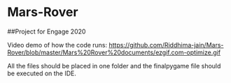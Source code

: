 # Mars-Rover

##Project for Engage 2020 

Video demo of how the code runs: 
https://github.com/Riddhima-jain/Mars-Rover/blob/master/Mars%20Rover%20documents/ezgif.com-optimize.gif


All the files should be placed in one folder and the finalpygame file should be executed on the IDE.
